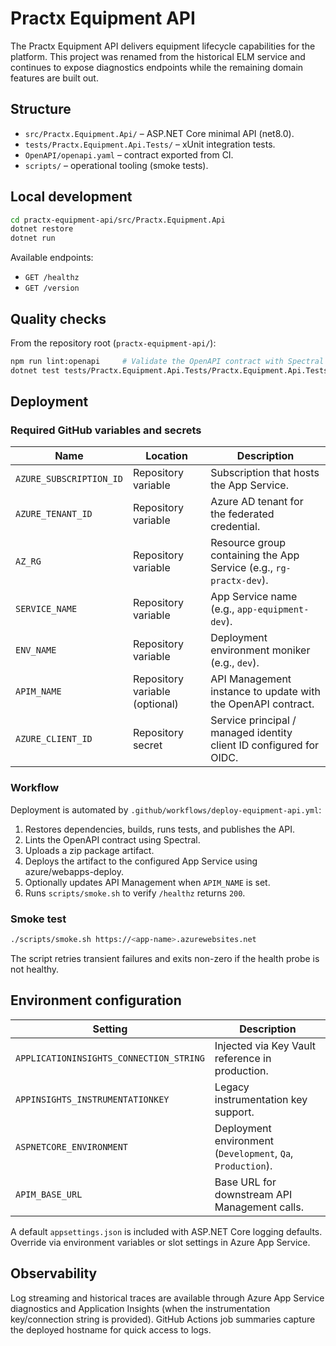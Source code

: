 # Practx Equipment API

The Practx Equipment API delivers equipment lifecycle capabilities for the platform. This project was
renamed from the historical ELM service and continues to expose diagnostics endpoints while the remaining
domain features are built out.

## Structure

- `src/Practx.Equipment.Api/` – ASP.NET Core minimal API (net8.0).
- `tests/Practx.Equipment.Api.Tests/` – xUnit integration tests.
- `OpenAPI/openapi.yaml` – contract exported from CI.
- `scripts/` – operational tooling (smoke tests).

## Local development

```bash
cd practx-equipment-api/src/Practx.Equipment.Api
dotnet restore
dotnet run
```

Available endpoints:

- `GET /healthz`
- `GET /version`

## Quality checks

From the repository root (`practx-equipment-api/`):

```bash
npm run lint:openapi     # Validate the OpenAPI contract with Spectral
dotnet test tests/Practx.Equipment.Api.Tests/Practx.Equipment.Api.Tests.csproj -c Release
```

## Deployment

### Required GitHub variables and secrets

| Name | Location | Description |
| --- | --- | --- |
| `AZURE_SUBSCRIPTION_ID` | Repository variable | Subscription that hosts the App Service. |
| `AZURE_TENANT_ID` | Repository variable | Azure AD tenant for the federated credential. |
| `AZ_RG` | Repository variable | Resource group containing the App Service (e.g., `rg-practx-dev`). |
| `SERVICE_NAME` | Repository variable | App Service name (e.g., `app-equipment-dev`). |
| `ENV_NAME` | Repository variable | Deployment environment moniker (e.g., `dev`). |
| `APIM_NAME` | Repository variable (optional) | API Management instance to update with the OpenAPI contract. |
| `AZURE_CLIENT_ID` | Repository secret | Service principal / managed identity client ID configured for OIDC. |

### Workflow

Deployment is automated by `.github/workflows/deploy-equipment-api.yml`:

1. Restores dependencies, builds, runs tests, and publishes the API.
2. Lints the OpenAPI contract using Spectral.
3. Uploads a zip package artifact.
4. Deploys the artifact to the configured App Service using azure/webapps-deploy.
5. Optionally updates API Management when `APIM_NAME` is set.
6. Runs `scripts/smoke.sh` to verify `/healthz` returns `200`.

### Smoke test

```bash
./scripts/smoke.sh https://<app-name>.azurewebsites.net
```

The script retries transient failures and exits non-zero if the health probe is not healthy.

## Environment configuration

| Setting | Description |
| --- | --- |
| `APPLICATIONINSIGHTS_CONNECTION_STRING` | Injected via Key Vault reference in production. |
| `APPINSIGHTS_INSTRUMENTATIONKEY` | Legacy instrumentation key support. |
| `ASPNETCORE_ENVIRONMENT` | Deployment environment (`Development`, `Qa`, `Production`). |
| `APIM_BASE_URL` | Base URL for downstream API Management calls. |

A default `appsettings.json` is included with ASP.NET Core logging defaults. Override via environment
variables or slot settings in Azure App Service.

## Observability

Log streaming and historical traces are available through Azure App Service diagnostics and Application
Insights (when the instrumentation key/connection string is provided). GitHub Actions job summaries capture
the deployed hostname for quick access to logs.
